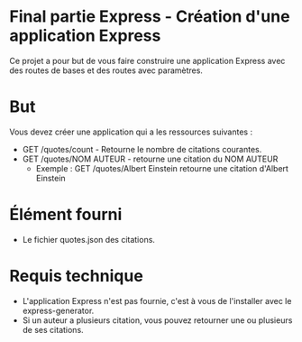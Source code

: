 # Final partie Express - Création d'une application Express

Ce projet a pour but de vous faire construire une application Express
avec des routes de bases et des routes avec paramètres.

# But

Vous devez créer une application qui a les ressources suivantes :

* GET /quotes/count - Retourne le nombre de citations courantes.
* GET /quotes/NOM AUTEUR - retourne une citation du NOM AUTEUR
  * Exemple : GET /quotes/Albert Einstein retourne une citation d'Albert Einstein

# Élément fourni

* Le fichier quotes.json des citations. 

# Requis technique

* L'application Express n'est pas fournie, c'est à vous de l'installer avec le express-generator.
* Si un auteur a plusieurs citation, vous pouvez retourner une ou plusieurs de ses citations.